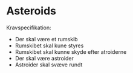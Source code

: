 # Asteroids

Kravspecifikation:

* Der skal være et rumskib
* Rumskibet skal kune styres
* Rumskibet skal kunne skyde efter atroiderne
* Der skal være astroider
* Astroider skal svæve rundt